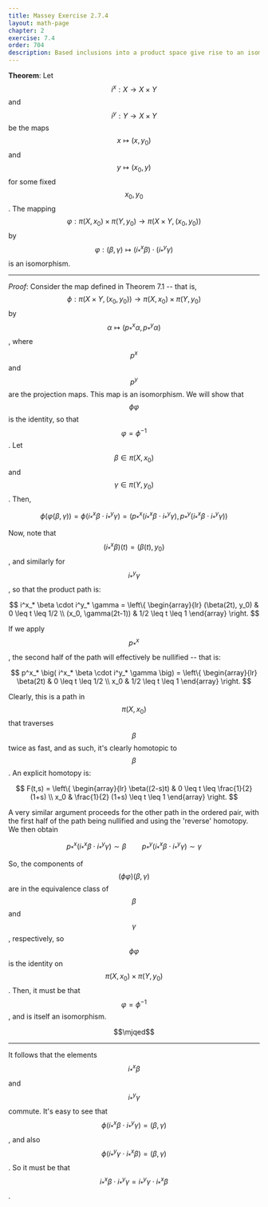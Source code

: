 ```yaml
---
title: Massey Exercise 2.7.4
layout: math-page
chapter: 2
exercise: 7.4
order: 704
description: Based inclusions into a product space give rise to an isomorphism between the product of the fundamental groups and the fundamental group of the product
---
```



**Theorem**:
Let $$i^x: X \rightarrow X \times Y$$ and $$i^y: Y \rightarrow X \times Y$$ be the maps $$x \mapsto (x, y_0)$$ and $$y \mapsto (x_0, y)$$ for some fixed $$x_0, y_0$$.
The mapping $$\varphi: \pi(X,x_0) \times \pi(Y,y_0) \rightarrow \pi(X \times Y, (x_0, y_0))$$ by $$\varphi: (\beta, \gamma) \mapsto (i^x_* \beta) \cdot (i^y_* \gamma)$$ is an isomorphism.

----

*Proof*:
Consider the map defined in Theorem 7.1 -- that is, $$\phi : \pi(X \times Y, (x_0, y_0)) \rightarrow \pi(X, x_0) \times \pi(Y, y_0)$$ by $$\alpha \mapsto (p^x_* \alpha, p^y_* \alpha)$$, where $$p^x$$ and $$p^y$$ are the projection maps.
This map is an isomorphism.
We will show that $$\phi \varphi$$ is the identity, so that $$\varphi = \phi^{-1}$$.
Let $$\beta \in \pi(X,x_0)$$ and $$\gamma \in \pi(Y,y_0)$$.
Then,

$$
\phi(\varphi(\beta, \gamma)) = \phi(i^x_* \beta \cdot i^y_* \gamma)
= \Big( p^x_* \big( i^x_* \beta \cdot i^y_* \gamma \big), p^y_* \big( i^x_* \beta \cdot i^y_* \gamma \big) \Big)
$$

Now, note that $$(i^x_* \beta)(t) = (\beta(t), y_0)$$, and similarly for $$i^y_* \gamma$$, so that the product path is:

$$
i^x_* \beta \cdot i^y_* \gamma = \left\{
\begin{array}{lr}
(\beta(2t), y_0) & 0 \leq t \leq 1/2 \\
(x_0, \gamma(2t-1)) & 1/2 \leq t \leq 1
\end{array} \right.
$$

If we apply $$p^x_*$$, the second half of the path will effectively be nullified -- that is:

$$
p^x_* \big( i^x_* \beta \cdot i^y_* \gamma \big) = \left\{
\begin{array}{lr}
\beta(2t) & 0 \leq t \leq 1/2 \\
x_0 & 1/2 \leq t \leq 1
\end{array} \right.
$$

Clearly, this is a path in $$\pi(X,x_0)$$ that traverses $$\beta$$ twice as fast, and as such, it's clearly homotopic to $$\beta$$.
An explicit homotopy is:

$$
F(t,s) = \left\{
\begin{array}{lr}
\beta((2-s)t) & 0 \leq t \leq \frac{1}{2} (1+s) \\
x_0 & \frac{1}{2} (1+s) \leq t \leq 1
\end{array} \right.
$$

A very similar argument proceeds for the other path in the ordered pair, with the first half of the path being nullified and using the 'reverse' homotopy.
We then obtain

$$
p^x_* \big( i^x_* \beta \cdot i^y_* \gamma \big) \sim \beta \qquad
p^y_* \big( i^x_* \beta \cdot i^y_* \gamma \big) \sim \gamma
$$

So, the components of $$(\phi \varphi)(\beta, \gamma)$$ are in the equivalence class of $$\beta$$ and $$\gamma$$, respectively, so $$\phi \varphi$$ is the identity on $$\pi(X, x_0) \times \pi(Y, y_0)$$.
Then, it must be that $$\varphi = \phi^{-1}$$, and is itself an isomorphism.

$$\mjqed$$

---

It follows that the elements $$i^x_* \beta$$ and $$i^y_* \gamma$$ commute.
It's easy to see that $$\phi(i^x_* \beta \cdot i^y_* \gamma) = (\beta, \gamma)$$, and also $$\phi(i^y_* \gamma \cdot i^x_* \beta) = (\beta, \gamma)$$.
So it must be that $$i^x_* \beta \cdot i^y_* \gamma = i^y_* \gamma \cdot i^x_* \beta$$.
